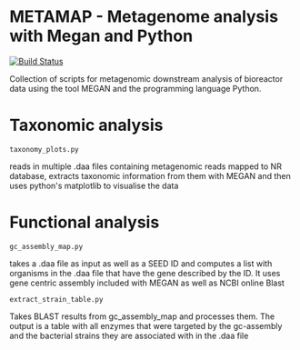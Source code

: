 # METAMAP - Metagenome analysis with Megan and Python

[![Build Status](https://travis-ci.com/lucass122/METAMAP.svg?branch=master)](https://travis-ci.com/lucass122/METAMAP)

Collection of scripts for metagenomic downstream analysis of bioreactor data using the tool MEGAN and the programming language Python.

# Taxonomic analysis

```
taxonomy_plots.py
```

reads in multiple .daa files containing metagenomic reads mapped to NR database, extracts taxonomic information from them with MEGAN and then uses python's matplotlib to visualise the data

# Functional analysis


```
gc_assembly_map.py
```

takes a .daa file as input as well as a SEED ID and computes a list with organisms in the .daa file that have the gene described by the ID. It uses gene centric assembly included with MEGAN as well as NCBI online Blast


```
extract_strain_table.py
```

Takes BLAST results from gc_assembly_map and processes them. The output is a table with all enzymes that were targeted by the gc-assembly and the bacterial strains they are associated with in the .daa file

